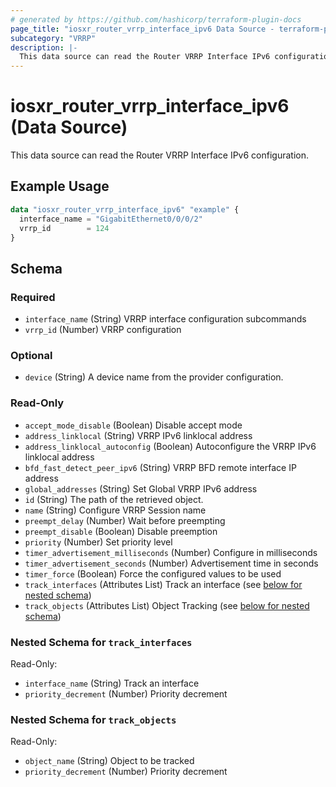 ```yaml
---
# generated by https://github.com/hashicorp/terraform-plugin-docs
page_title: "iosxr_router_vrrp_interface_ipv6 Data Source - terraform-provider-iosxr"
subcategory: "VRRP"
description: |-
  This data source can read the Router VRRP Interface IPv6 configuration.
---
```


# iosxr_router_vrrp_interface_ipv6 (Data Source)

This data source can read the Router VRRP Interface IPv6 configuration.

## Example Usage

```terraform
data "iosxr_router_vrrp_interface_ipv6" "example" {
  interface_name = "GigabitEthernet0/0/0/2"
  vrrp_id        = 124
}
```

<!-- schema generated by tfplugindocs -->
## Schema

### Required

- `interface_name` (String) VRRP interface configuration subcommands
- `vrrp_id` (Number) VRRP configuration

### Optional

- `device` (String) A device name from the provider configuration.

### Read-Only

- `accept_mode_disable` (Boolean) Disable accept mode
- `address_linklocal` (String) VRRP IPv6 linklocal address
- `address_linklocal_autoconfig` (Boolean) Autoconfigure the VRRP IPv6 linklocal address
- `bfd_fast_detect_peer_ipv6` (String) VRRP BFD remote interface IP address
- `global_addresses` (String) Set Global VRRP IPv6 address
- `id` (String) The path of the retrieved object.
- `name` (String) Configure VRRP Session name
- `preempt_delay` (Number) Wait before preempting
- `preempt_disable` (Boolean) Disable preemption
- `priority` (Number) Set priority level
- `timer_advertisement_milliseconds` (Number) Configure in milliseconds
- `timer_advertisement_seconds` (Number) Advertisement time in seconds
- `timer_force` (Boolean) Force the configured values to be used
- `track_interfaces` (Attributes List) Track an interface (see [below for nested schema](#nestedatt--track_interfaces))
- `track_objects` (Attributes List) Object Tracking (see [below for nested schema](#nestedatt--track_objects))

<a id="nestedatt--track_interfaces"></a>
### Nested Schema for `track_interfaces`

Read-Only:

- `interface_name` (String) Track an interface
- `priority_decrement` (Number) Priority decrement


<a id="nestedatt--track_objects"></a>
### Nested Schema for `track_objects`

Read-Only:

- `object_name` (String) Object to be tracked
- `priority_decrement` (Number) Priority decrement
